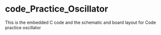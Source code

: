 # code_Practice_Oscillator
This is the embedded C code and the schematic and board layout for Code practice oscillator
